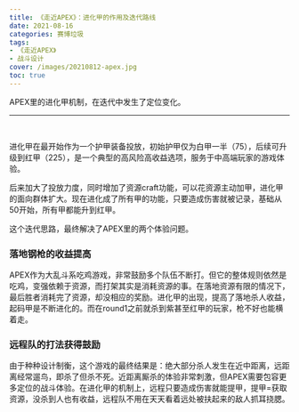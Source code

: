 ```yaml
---
title: 《走近APEX》：进化甲的作用及迭代路线
date: 2021-08-16
categories: 赛博垃圾
tags: 
- 《走近APEX》
- 战斗设计
cover: /images/20210812-apex.jpg
toc: true
---
```


APEX里的进化甲机制，在迭代中发生了定位变化。

<!--more-->

---

   <br/>

进化甲在最开始作为一个护甲装备投放，初始护甲仅为白甲一半（75），后续可升级到红甲（225），是一个典型的高风险高收益选项，服务于中高端玩家的游戏体验。

后来加大了投放力度，同时增加了资源craft功能，可以花资源主动加甲，进化甲的面向群体扩大。现在进化成了所有甲的功能，只要造成伤害就被记录，基础从50开始，所有甲都能升到红甲。

这个迭代思路，最终解决了APEX里的两个体验问题。

### **落地钢枪的收益提高**

APEX作为大乱斗系吃鸡游戏，非常鼓励多个队伍不断打。但它的整体规则依然是吃鸡，变强依赖于资源，而打架其实是消耗资源的事。在落地资源有限的情况下，最后胜者消耗完了资源，却没相应的奖励。进化甲的出现，提高了落地杀人收益，起码甲是不断进化的。而在round1之前就杀到紫甚至红甲的玩家，枪不好也能横着走。

### **远程队的打法获得鼓励**

由于种种设计制衡，这个游戏的最终结果是：绝大部分杀人发生在近中距离，远距离经常遛鸟，即杀了但杀不死。近距离厮杀的体验非常刺激，但APEX需要包容更多定位的战斗体验。在进化甲的机制上，远程只要造成伤害就能提甲，提甲=获取资源，没杀到人也有收益，远程队不用在天天看着远处被扶起来的敌人抓耳挠腮。

  <br/>

